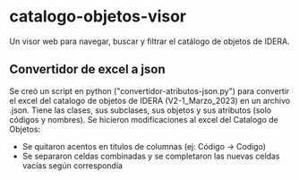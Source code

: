 # catalogo-objetos-visor

Un visor web para navegar, buscar y filtrar el catálogo de objetos de IDERA.

## Convertidor de excel a json

Se creó un script en python ("convertidor-atributos-json.py") para convertir el excel del catalogo de objetos de IDERA (V2-1_Marzo_2023) en un archivo .json. Tiene las clases, sus subclases, sus objetos y sus atributos (solo códigos y nombres).
Se hicieron modificaciones al excel del Catalogo de Objetos:

- Se quitaron acentos en titulos de columnas (ej: Código -> Codigo)
- Se separaron celdas combinadas y se completaron las nuevas celdas vacías según correspondía
